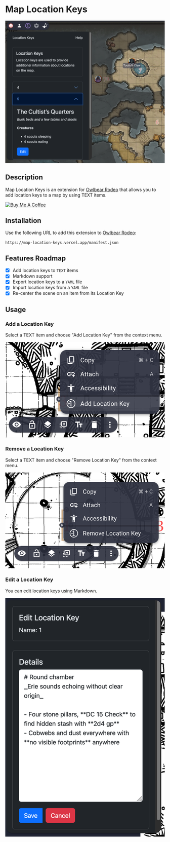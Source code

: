 
# Map Location Keys

![Map Location Keys](public/img/hero.png)

## Description

Map Location Keys is an extension for [Owlbear Rodeo](https://owlbear.rodeo) that allows you to add location keys to a map by using TEXT items.

<!-- markdownlint-disable MD033 -->
<a href="https://www.buymeacoffee.com/alvarocavalcanti" target="_blank">
  <img
    src="https://cdn.buymeacoffee.com/buttons/v2/default-yellow.png"
    alt="Buy Me A Coffee"
    height="60px" width="217px"
  />
</a>
<!-- markdownlint-enable MD033 -->

## Installation

Use the following URL to add this extension to [Owlbear Rodeo](https://owlbear.rodeo):

```text
https://map-location-keys.vercel.app/manifest.json
```

## Features Roadmap

- [x] Add location keys to `TEXT` items
- [x] Markdown support
- [x] Export location keys to a `YAML` file
- [x] Import location keys from a `YAML` file
- [x] Re-center the scene on an item from its Location Key

## Usage

### Add a Location Key

Select a TEXT item and choose "Add Location Key" from the context menu.

![Add location key](public/img/add-location-key.png)

### Remove a Location Key

Select a TEXT item and choose "Remove Location Key" from the context menu.

![Remove location key](public/img/remove-location-key.png)

### Edit a Location Key

You can edit location keys using Markdown.

![Edit a location key](public/img/edit.png)
